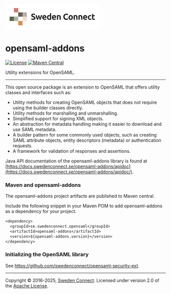 ![Logo](img/sweden-connect-logo.png)

# opensaml-addons

[![License](https://img.shields.io/badge/License-Apache%202.0-blue.svg)](https://opensource.org/licenses/Apache-2.0) [![Maven Central](https://maven-badges.herokuapp.com/maven-central/se.swedenconnect.opensaml/opensaml-addons/badge.svg)](https://maven-badges.herokuapp.com/maven-central/se.swedenconnect.opensaml/opensaml-addons)

Utility extensions for OpenSAML.

---

This open source package is an extension to OpenSAML that offers utility classes and interfaces such as:

* Utility methods for creating OpenSAML objects that does not require using the builder classes directly.
* Utility methods for marshalling and unmarshalling.
* Simplified support for signing XML objects.
* An abstraction for metadata handling making it easier to download and use SAML metadata.
* A builder pattern for some commonly used objects, such as creating SAML attribute objects, entity descriptors (metadata) or authentication requests.
* A framework for validation of responses and assertions.

Java API documentation of the opensaml-addons library is found at [https://docs.swedenconnect.se/opensaml-addons/apidoc](https://docs.swedenconnect.se/opensaml-addons/apidoc/).

### Maven and opensaml-addons

The opensaml-addons project artifacts are published to Maven central.

Include the following snippet in your Maven POM to add opensaml-addons as a dependency for your project.

```
<dependency>
  <groupId>se.swedenconnect.opensaml</groupId>
  <artifactId>opensaml-addons</artifactId>
  <version>${opensaml-addons.version}</version>
</dependency>
```
### Initializing the OpenSAML library

See <https://github.com/swedenconnect/opensaml-security-ext>.
        
---

Copyright &copy; 2016-2025, [Sweden Connect](https://swedenconnect.se). Licensed under version 2.0 of the [Apache License](http://www.apache.org/licenses/LICENSE-2.0).
